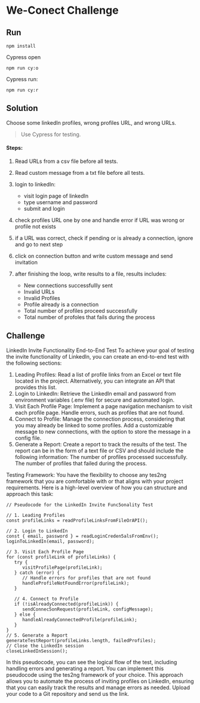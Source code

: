 # We-Conect Challenge

## Run

```
npm install
```

Cypress open

```
npm run cy:o
```

Cypress run:

```
npm run cy:r
```

## Solution

Choose some linkedIn profiles, wrong profiles URL, and wrong URLs.

> Use Cypress for testing.

#### Steps:

1. Read URLs from a csv file before all tests.

2. Read custom message from a txt file before all tests.

3. login to linkedIn:

    - visit login page of linkedIn
    - type username and password
    - submit and login

4. check profiles URL one by one and handle error if URL was wrong or profile not exists

5. if a URL was correct, check if pending or is already a connection, ignore and go to next step

6. click on connection button and write custom message and send invitation

7. after finishing the loop, write results to a file, results includes:
    - New connections successfullly sent
    - Invalid URLs
    - Invalid Profiles
    - Profile already is a connection
    - Total number of profiles proceed successfully
    - Total number of profoles that fails during the process

## Challenge

LinkedIn Invite Functionality End-to-End Test
To achieve your goal of testing the invite functionality of LinkedIn, you can create an end-to-end
test with the following sections:

1. Leading Profiles:
   Read a list of profile links from an Excel or text file located in the project.
   Alternatively, you can integrate an API that provides this list.
2. Login to LinkedIn:
   Retrieve the LinkedIn email and password from environment variables (.env file) for secure
   and automated login.
3. Visit Each Profile Page:
   Implement a page navigation mechanism to visit each profile page.
   Handle errors, such as profiles that are not found.
4. Connect to Profile:
   Manage the connection process, considering that you may already be linked to some
   profiles.
   Add a customizable message to new connections, with the option to store the message in a
   config file.
5. Generate a Report:
   Create a report to track the results of the test.
   The report can be in the form of a text file or CSV and should include the following
   information:
   The number of profiles processed successfully.
   The number of profiles that failed during the process.

Testing Framework:
You have the flexibility to choose any tes2ng framework that you are comfortable with or
that aligns with your project requirements.
Here is a high-level overview of how you can structure and approach this task:

```
// Pseudocode for the LinkedIn Invite Func5onality Test

// 1. Leading Profiles
const profileLinks = readProfileLinksFromFileOrAPI();

// 2. Login to LinkedIn
const { email, password } = readLoginCreden5alsFromEnv();
loginToLinkedIn(email, password);

// 3. Visit Each Profile Page
for (const profileLink of profileLinks) {
   try {
      visitProfilePage(profileLink);
   } catch (error) {
      // Handle errors for profiles that are not found
      handleProfileNotFoundError(profileLink);
   }

   // 4. Connect to Profile
   if (!isAlreadyConnected(profileLink)) {
      sendConnec5onRequest(profileLink, configMessage);
   } else {
      handleAlreadyConnectedProfile(profileLink);
   }
}
// 5. Generate a Report
generateTestReport(profileLinks.length, failedProfiles);
// Close the LinkedIn session
closeLinkedInSession();
```

In this pseudocode, you can see the logical flow of the test, including handling errors and
generating a report. You can implement this pseudocode using the tes2ng framework of
your choice.
This approach allows you to automate the process of inviting profiles on LinkedIn, ensuring
that you can easily track the results and manage errors as needed.
Upload your code to a Git repository and send us the link.
